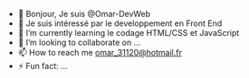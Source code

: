 - 👋 Bonjour, Je suis @Omar-DevWeb
- 👀 Je suis intéressé par le developpement en Front End
- 🌱 I’m currently learning le codage HTML/CSS et JavaScript
- 💞️ I’m looking to collaborate on ...
- 📫 How to reach me omar_31120@hotmail.fr
- ⚡ Fun fact: ...

<!---
Omar-DevWeb/Omar-DevWeb is a ✨ special ✨ repository because its `README.md` (this file) appears on your GitHub profile.
You can click the Preview link to take a look at your changes.
--->
